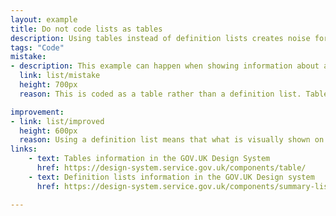 ```yaml
---
layout: example
title: Do not code lists as tables
description: Using tables instead of definition lists creates noise for screen reader users.
tags: "Code"
mistake:
- description: This example can happen when showing information about a user that they need to check.
  link: list/mistake
  height: 700px
  reason: This is coded as a table rather than a definition list. Table are far more 'noisy' for screen reader users as they read out row and columns, and the table caption doubling as a page title may also confuse sighted screen reader users.

improvement:
- link: list/improved
  height: 600px
  reason: Using a definition list means that what is visually shown on the page is more aligned with what is read out on a screen reader.
links:
    - text: Tables information in the GOV.UK Design System
      href: https://design-system.service.gov.uk/components/table/
    - text: Definition lists information in the GOV.UK Design system
      href: https://design-system.service.gov.uk/components/summary-list/

---
```

